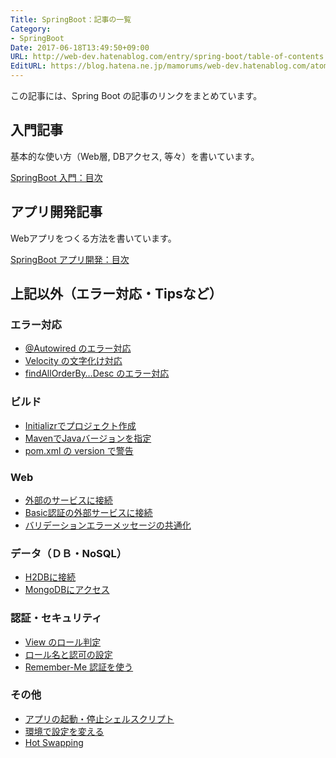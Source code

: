 ```yaml
---
Title: SpringBoot：記事の一覧
Category:
- SpringBoot
Date: 2017-06-18T13:49:50+09:00
URL: http://web-dev.hatenablog.com/entry/spring-boot/table-of-contents
EditURL: https://blog.hatena.ne.jp/mamorums/web-dev.hatenablog.com/atom/entry/8599973812271333405
---
```


この記事には、Spring Boot の記事のリンクをまとめています。


## 入門記事
基本的な使い方（Web層, DBアクセス, 等々）を書いています。

[SpringBoot 入門：目次](/entry/spring-boot/intro/table-of-contents)


## アプリ開発記事
Webアプリをつくる方法を書いています。

[SpringBoot アプリ開発：目次](/entry/spring-boot/dev-web-app/table-of-contents)


## 上記以外（エラー対応・Tipsなど）
### エラー対応
- [@Autowired のエラー対応](/entry/spring-boot/error/autowired)
- [Velocity の文字化け対応](/entry/spring-boot/error/velocity-mojibake)
- [findAllOrderBy…Desc のエラー対応](/entry/spring-boot/error/jpa-find-all-desc)

### ビルド
- [Initializrでプロジェクト作成](/entry/spring-boot/intro/create-project)
- [MavenでJavaバージョンを指定](/entry/spring-boot/maven-java-version)
- [pom.xml の version で警告](/entry/spring-boot/pom-version-warn)

### Web
- [外部のサービスに接続](/entry/spring-boot/intro/ex-service)
- [Basic認証の外部サービスに接続](/entry/spring-boot/resttemplate-basic-auth)
- [バリデーションエラーメッセージの共通化](/entry/spring-boot/validation/common-messages)

### データ（ＤＢ・NoSQL）
- [H2DBに接続](/entry/spring-boot/intro/connect-h2db)
- [MongoDBにアクセス](/entry/spring-boot/intro/mongodb)

### 認証・セキュリティ
- [View のロール判定](/entry/spring-boot/security/role-judgment-in-view)
- [ロール名と認可の設定](/entry/spring-boot/security/role-name)
- [Remember-Me 認証を使う](/entry/spring-boot/security/remember-me)

### その他
- [アプリの起動・停止シェルスクリプト](/entry/spring-boot/start-stop-script-chkconfig)
- [環境で設定を変える](/entry/spring-boot/intro/switch-config)
- [Hot Swapping](/entry/spring-boot/intro/hot-swapping)
